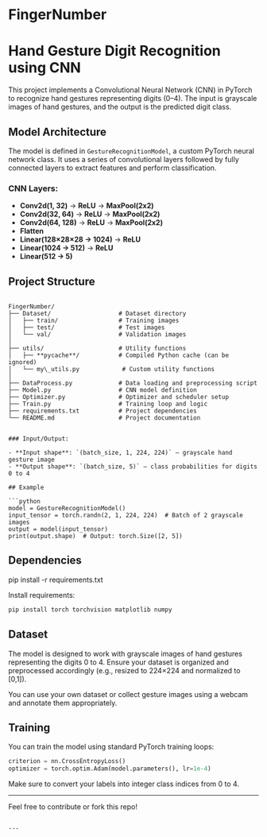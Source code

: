 # FingerNumber
# Hand Gesture Digit Recognition using CNN

This project implements a Convolutional Neural Network (CNN) in PyTorch to recognize hand gestures representing digits (0–4). The input is grayscale images of hand gestures, and the output is the predicted digit class.

## Model Architecture

The model is defined in `GestureRecognitionModel`, a custom PyTorch neural network class. It uses a series of convolutional layers followed by fully connected layers to extract features and perform classification.

### CNN Layers:

- **Conv2d(1, 32)** → **ReLU** → **MaxPool(2x2)**
- **Conv2d(32, 64)** → **ReLU** → **MaxPool(2x2)**
- **Conv2d(64, 128)** → **ReLU** → **MaxPool(2x2)**
- **Flatten**
- **Linear(128×28×28 → 1024)** → **ReLU**
- **Linear(1024 → 512)** → **ReLU**
- **Linear(512 → 5)**

## Project Structure

```

FingerNumber/
├── Dataset/                   # Dataset directory
│   ├── train/                 # Training images
│   ├── test/                  # Test images
│   └── val/                   # Validation images
│
├── utils/                     # Utility functions
│   ├── **pycache**/           # Compiled Python cache (can be ignored)
│   └── my\_utils.py            # Custom utility functions
│
├── DataProcess.py             # Data loading and preprocessing script
├── Model.py                   # CNN model definition
├── Optimizer.py               # Optimizer and scheduler setup
├── Train.py                   # Training loop and logic
├── requirements.txt           # Project dependencies
└── README.md                  # Project documentation

```
```

### Input/Output:

- **Input shape**: `(batch_size, 1, 224, 224)` — grayscale hand gesture image
- **Output shape**: `(batch_size, 5)` — class probabilities for digits 0 to 4

## Example

```python
model = GestureRecognitionModel()
input_tensor = torch.randn(2, 1, 224, 224)  # Batch of 2 grayscale images
output = model(input_tensor)
print(output.shape)  # Output: torch.Size([2, 5])
````

## Dependencies

pip install -r requirements.txt

Install requirements:

```bash
pip install torch torchvision matplotlib numpy
```

## Dataset

The model is designed to work with grayscale images of hand gestures representing the digits 0 to 4. Ensure your dataset is organized and preprocessed accordingly (e.g., resized to 224×224 and normalized to \[0,1]).

You can use your own dataset or collect gesture images using a webcam and annotate them appropriately.

## Training 

You can train the model using standard PyTorch training loops:

```python
criterion = nn.CrossEntropyLoss()
optimizer = torch.optim.Adam(model.parameters(), lr=1e-4)
```

Make sure to convert your labels into integer class indices from 0 to 4.

---

Feel free to contribute or fork this repo!

```

---
